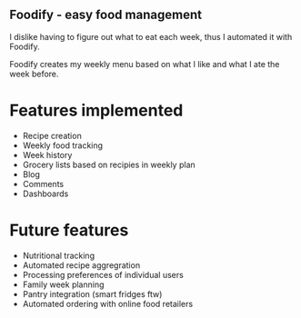 ## Foodify - easy food management

I dislike having to figure out what to eat each week, thus I automated it with Foodify.

Foodify creates my weekly menu based on what I like and what I ate the week before.

# Features implemented
- Recipe creation
- Weekly food tracking
- Week history
- Grocery lists based on recipies in weekly plan
- Blog
- Comments
- Dashboards

# Future features
- Nutritional tracking
- Automated recipe aggregration
- Processing preferences of individual users
- Family week planning
- Pantry integration (smart fridges ftw)
- Automated ordering with online food retailers
